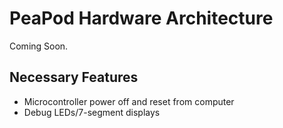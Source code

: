 # PeaPod Hardware Architecture

Coming Soon.

## Necessary Features

- Microcontroller power off and reset from computer
- Debug LEDs/7-segment displays